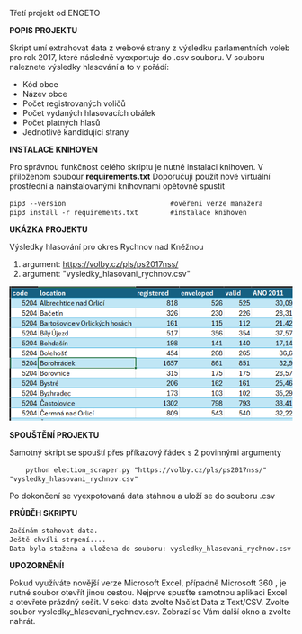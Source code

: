 Třetí projekt od ENGETO

**POPIS PROJEKTU**

Skript umí extrahovat data z webové strany z výsledku parlamentních voleb pro rok 2017, které následně vyexportuje do .csv souboru. V souboru naleznete výsledky hlasování a to v pořádí:
* Kód obce
* Název obce
* Počet registrovaných voličů
* Počet vydaných hlasovacích obálek
* Počet platných hlasů
* Jednotlivé kandidující strany


**INSTALACE KNIHOVEN**

 Pro správnou funkčnost celého skriptu je nutné instalaci knihoven. V příloženom soubour **requirements.txt** Doporučuji použít nové virtuální prostřední a nainstalovanými knihovnami opětovně spustit
 
    pip3 --version                          #ověření verze manažera
    pip3 install -r requirements.txt        #instalace knihoven

****UKÁZKA PROJEKTU****

Výsledky hlasování pro okres Rychnov nad Kněžnou 

1. argument: https://volby.cz/pls/ps2017nss/
2. argument: "vysledky_hlasovani_rychnov.csv"


![img.png](image/img.png)


****SPOUŠTĚNÍ PROJEKTU****

Samotný skript se spouští přes příkazový řádek s 2 povinnými argumenty

        python election_scraper.py "https://volby.cz/pls/ps2017nss/" "vysledky_hlasovani_rychnov.csv"

Po dokončení se vyexpotovaná data stáhnou a uloží se do souboru .csv


**PRŮBĚH SKRIPTU**

    Začínám stahovat data.
    Ještě chvíli strpení....
    Data byla stažena a uložena do souboru: vysledky_hlasovani_rychnov.csv

**UPOZORNĚNÍ!**
 
Pokud využíváte novější verze Microsoft Excel, případně Microsoft 360
, je nutné soubor otevřít jinou cestou. Nejprve spusťte samotnou aplikaci Excel a otevřete prázdný sešit. 
V sekci data zvolte Načíst Data z Text/CSV. Zvolte soubor vysledky_hlasovani_rychnov.csv. Zobrazí se Vám další okno a zvolte nahrát.